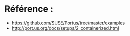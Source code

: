 

# Référence :

* https://github.com/SUSE/Portus/tree/master/examples
* http://port.us.org/docs/setups/2_containerized.html

